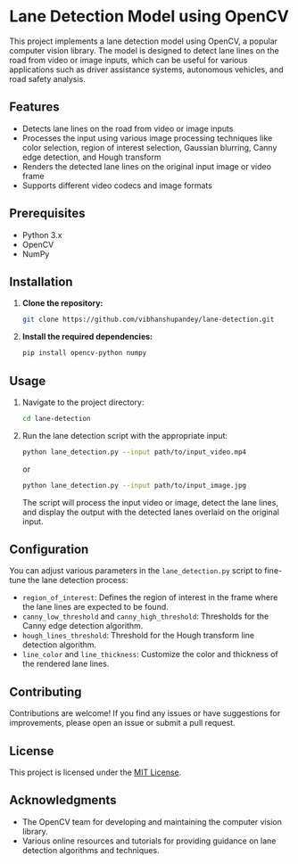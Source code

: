 # Lane Detection Model using OpenCV

This project implements a lane detection model using OpenCV, a popular computer vision library. The model is designed to detect lane lines on the road from video or image inputs, which can be useful for various applications such as driver assistance systems, autonomous vehicles, and road safety analysis.

## Features

- Detects lane lines on the road from video or image inputs
- Processes the input using various image processing techniques like color selection, region of interest selection, Gaussian blurring, Canny edge detection, and Hough transform
- Renders the detected lane lines on the original input image or video frame
- Supports different video codecs and image formats

## Prerequisites

- Python 3.x
- OpenCV
- NumPy

## Installation

1. **Clone the repository:**

    ```bash
    git clone https://github.com/vibhanshupandey/lane-detection.git
    ```

2. **Install the required dependencies:**

    ```bash
    pip install opencv-python numpy
    ```

## Usage

1. Navigate to the project directory:

    ```bash
    cd lane-detection
    ```

2. Run the lane detection script with the appropriate input:

    ```bash
    python lane_detection.py --input path/to/input_video.mp4
    ```

    or

    ```bash
    python lane_detection.py --input path/to/input_image.jpg
    ```

    The script will process the input video or image, detect the lane lines, and display the output with the detected lanes overlaid on the original input.

## Configuration

You can adjust various parameters in the `lane_detection.py` script to fine-tune the lane detection process:

- `region_of_interest`: Defines the region of interest in the frame where the lane lines are expected to be found.
- `canny_low_threshold` and `canny_high_threshold`: Thresholds for the Canny edge detection algorithm.
- `hough_lines_threshold`: Threshold for the Hough transform line detection algorithm.
- `line_color` and `line_thickness`: Customize the color and thickness of the rendered lane lines.

## Contributing

Contributions are welcome! If you find any issues or have suggestions for improvements, please open an issue or submit a pull request.

## License

This project is licensed under the [MIT License](LICENSE).

## Acknowledgments

- The OpenCV team for developing and maintaining the computer vision library.
- Various online resources and tutorials for providing guidance on lane detection algorithms and techniques.
